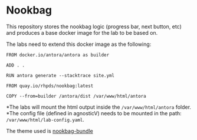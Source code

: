 # Nookbag

This repository stores the nookbag logic (progress bar, next button, etc) and produces a base docker image for the lab to be based on.

The labs need to extend this docker image as the following:
```
FROM docker.io/antora/antora as builder

ADD . .

RUN antora generate --stacktrace site.yml

FROM quay.io/rhpds/nookbag:latest

COPY --from=builder /antora/dist /var/www/html/antora
```

*The labs will mount the html output inside the `/var/www/html/antora` folder.
*The config file (defined in agnosticV) needs to be mounted in the path: `/var/www/html/lab-config.yaml`.

The theme used is [nookbag-bundle](https://github.com/rhpds/nookbag-bundle)
